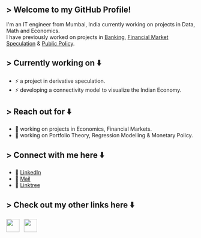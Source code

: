 ## > Welcome to my GitHub Profile!
<p align="justified">
I'm an IT engineer from Mumbai, India currently working on projects in Data, Math and Economics.<br>
I have previously worked on projects in <a href="https://github.com/adwaitr/University-Banking-Interface">Banking</a>, <a href="https://github.com/adwaitr/AlgorithmicSecuritiesAnalysisPython-ASAP-">Financial Market Speculation</a> & <a href="https://github.com/adwaitr/TwitterSentimentAnalysis">Public Policy</a>.

## > Currently working on ⬇️
* ⚡ a project in derivative speculation.
* ⚡ developing a connectivity model to visualize the Indian Economy.

## > Reach out for ⬇️
* 🔭 working on projects in Economics, Financial Markets.
* 🔭 working on Portfolio Theory, Regression Modelling & Monetary Policy. 

## > Connect with me here ⬇️
- 🔗 <a href="https://www.linkedin.com/in/adwaitr/">LinkedIn</a>
- 🔗 <a href="mailto:adwaitedu@gmail.com">Mail</a>
- 🔗 <a href="https://linktr.ee/adwaitr">Linktree</a>

## > Check out my other links here ⬇️
<p align="left">
    <a href="https://www.linkedin.com/in/adwaitr/"><img height="35" src="https://cdn4.iconfinder.com/data/icons/social-messaging-ui-color-shapes-2-free/128/social-linkedin-circle-512.png"></a>&nbsp;&nbsp;
    <a href="https://twitter.com/adwaitr_"><img height="35" src="https://cdn4.iconfinder.com/data/icons/social-media-icons-the-circle-set/48/twitter_circle-512.png"></a>&nbsp;&nbsp;
</p>
</p>

